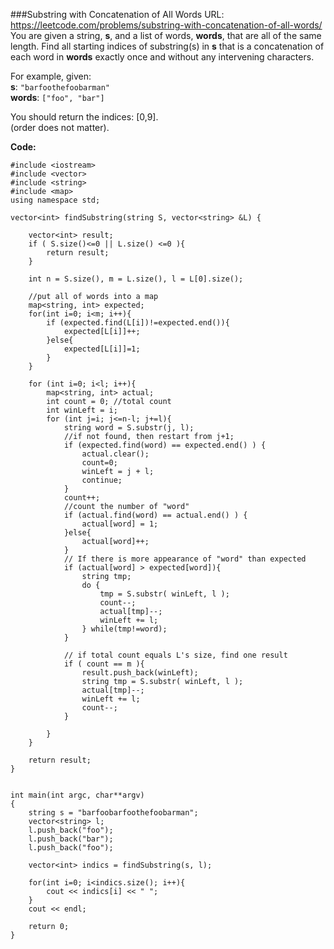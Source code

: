 ###Substring with Concatenation of All Words
URL: https://leetcode.com/problems/substring-with-concatenation-of-all-words/</br>
You are given a string, __s__, and a list of words, __words__, that are all of the same length. Find all starting indices of substring(s) in __s__ that is a concatenation of each word in __words__ exactly once and without any intervening characters.

For example, given:</br>
__s__: `"barfoothefoobarman"`</br>
__words__: `["foo", "bar"]`

You should return the indices: [0,9].</br>
(order does not matter).

__Code:__

	#include <iostream>
	#include <vector>
	#include <string>
	#include <map>
	using namespace std;

	vector<int> findSubstring(string S, vector<string> &L) {

	    vector<int> result;
	    if ( S.size()<=0 || L.size() <=0 ){
	        return result;
	    }
	    
	    int n = S.size(), m = L.size(), l = L[0].size();

	    //put all of words into a map    
	    map<string, int> expected;
	    for(int i=0; i<m; i++){
	        if (expected.find(L[i])!=expected.end()){
	            expected[L[i]]++;
	        }else{
	            expected[L[i]]=1;
	        }
	    }

	    for (int i=0; i<l; i++){
	        map<string, int> actual;
	        int count = 0; //total count
	        int winLeft = i;
	        for (int j=i; j<=n-l; j+=l){
	            string word = S.substr(j, l);
	            //if not found, then restart from j+1;
	            if (expected.find(word) == expected.end() ) {
	                actual.clear();
	                count=0;
	                winLeft = j + l;
	                continue;
	            }
	            count++;
	            //count the number of "word"
	            if (actual.find(word) == actual.end() ) {
	                actual[word] = 1;
	            }else{
	                actual[word]++;
	            }
	            // If there is more appearance of "word" than expected
	            if (actual[word] > expected[word]){
	                string tmp;
	                do {
	                    tmp = S.substr( winLeft, l );
	                    count--;
	                    actual[tmp]--;
	                    winLeft += l; 
	                } while(tmp!=word);
	            }

	            // if total count equals L's size, find one result
	            if ( count == m ){
	                result.push_back(winLeft);
	                string tmp = S.substr( winLeft, l );
	                actual[tmp]--;
	                winLeft += l;
	                count--;
	            }
	            
	        }
	    }

	    return result;
	}


	int main(int argc, char**argv)
	{
	    string s = "barfoobarfoothefoobarman";
	    vector<string> l;
	    l.push_back("foo");
	    l.push_back("bar");
	    l.push_back("foo");
	    
	    vector<int> indics = findSubstring(s, l);
	    
	    for(int i=0; i<indics.size(); i++){
	        cout << indics[i] << " ";
	    }
	    cout << endl;

	    return 0;
	}